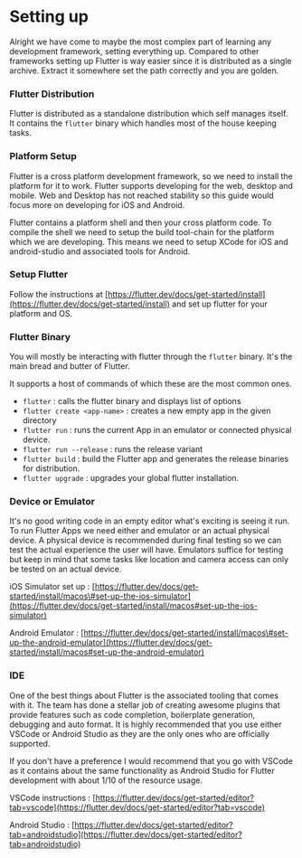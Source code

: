 # Setting up

Alright we have come to maybe the most complex part of learning any development framework, setting everything up. Compared to other frameworks setting up Flutter is way easier since it is distributed as a single archive. Extract it somewhere set the path correctly and you are golden.

### Flutter Distribution

Flutter is distributed as a standalone distribution which self manages itself. It contains the `flutter` binary which handles most of the  house keeping tasks.

### Platform Setup

Flutter is a cross platform development framework, so we need to install the platform for it to work. Flutter supports developing for the web, desktop and mobile. Web and Desktop has not reached stability so this guide would focus more on developing for iOS and Android.

Flutter contains a platform shell and then your cross platform code. To compile the shell we need to setup the build tool-chain for the platform which we are developing. This means we need to setup XCode for iOS and android-studio and associated tools for Android.

### Setup Flutter

Follow the instructions at [https://flutter.dev/docs/get-started/install](https://flutter.dev/docs/get-started/install) and set up flutter for your platform and OS.

### Flutter Binary

You will mostly be interacting with flutter through the `flutter` binary. It's the main bread and butter of Flutter.

It supports a host of commands of which these are the most common ones.

* `flutter` : calls the flutter binary and displays list of options
* `flutter create <app-name>` : creates a new empty app in the given directory
* `flutter run` : runs the current App in an emulator or connected physical device.
* `flutter run --release` : runs the release variant
* `flutter build` : build the Flutter app and generates the release binaries for distribution. 
* `flutter upgrade` : upgrades your global flutter installation.

### Device or Emulator

It's no good writing code in an empty editor what's exciting is seeing it run. To run Flutter Apps we need either and emulator or an actual physical device. A physical device is recommended during final testing so we can test the actual experience the user will have. Emulators suffice for testing but keep in mind that some tasks like location and camera access can only be tested on an actual device.

iOS Simulator set up  :  [https://flutter.dev/docs/get-started/install/macos\#set-up-the-ios-simulator](https://flutter.dev/docs/get-started/install/macos#set-up-the-ios-simulator)

Android Emulator : [https://flutter.dev/docs/get-started/install/macos\#set-up-the-android-emulator](https://flutter.dev/docs/get-started/install/macos#set-up-the-android-emulator)

### IDE

One of the best things about Flutter is the associated tooling that comes with it. The team has done a stellar job of creating awesome plugins that provide features such as code completion, boilerplate generation, debugging and auto format. It is highly recommended that you use either VSCode or Android Studio as they are the only ones who are officially supported. 

If you don't have a preference I would recommend that you go with VSCode as it contains about the same functionality as Android Studio for  Flutter development with about 1/10 of the resource usage.

VSCode instructions : [https://flutter.dev/docs/get-started/editor?tab=vscode](https://flutter.dev/docs/get-started/editor?tab=vscode)

Android Studio  : [https://flutter.dev/docs/get-started/editor?tab=androidstudio](https://flutter.dev/docs/get-started/editor?tab=androidstudio) 

### 

